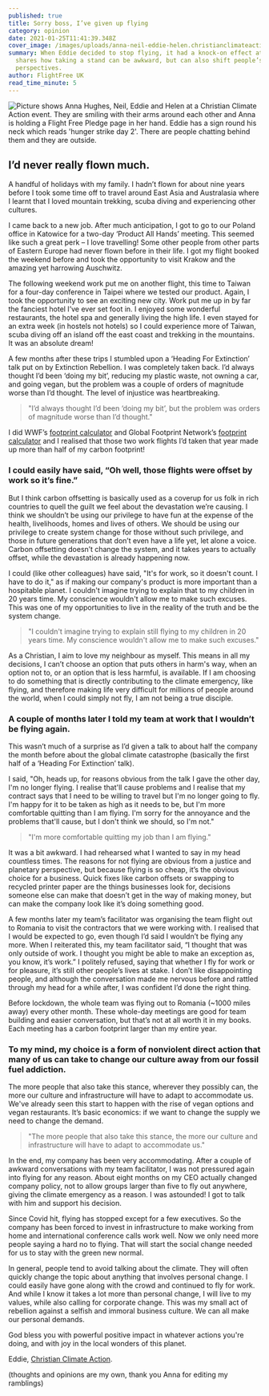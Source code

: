 ```yaml
---
published: true
title: Sorry boss, I’ve given up flying
category: opinion
date: 2021-01-25T11:41:39.348Z
cover_image: /images/uploads/anna-neil-eddie-helen.christianclimateaction.jpg
summary: When Eddie decided to stop flying, it had a knock-on effect at work. He
  shares how taking a stand can be awkward, but can also shift people’s
  perspectives.
author: FlightFree UK
read_time_minute: 5
---
```

![Picture shows Anna Hughes, Neil, Eddie and Helen at a Christian Climate Action event. They are smiling with their arms around each other and Anna is holding a Flight Free Pledge page in her hand. Eddie has a sign round his neck which reads 'hunger strike day 2'. There are people chatting behind them and they are outside. ](/images/uploads/anna-neil-eddie-helen.christianclimateaction.jpg "Anna, Neil, Eddie and Helen at a Christian Climate Action Event")

## I’d never really flown much. 

A handful of holidays with my family. I hadn’t flown for about nine years before I took some time off to travel around East Asia and Australasia where I learnt that I loved mountain trekking, scuba diving and experiencing other cultures.

I came back to a new job. After much anticipation, I got to go to our Poland office in Katowice for a two-day ‘Product All Hands’ meeting. This seemed like such a great perk – I love travelling! Some other people from other parts of Eastern Europe had never flown before in their life. I got my flight booked the weekend before and took the opportunity to visit Krakow and the amazing yet harrowing Auschwitz.

The following weekend work put me on another flight, this time to Taiwan for a four-day conference in Taipei where we tested our product. Again, I took the opportunity to see an exciting new city. Work put me up in by far the fanciest hotel I’ve ever set foot in. I enjoyed some wonderful restaurants, the hotel spa and generally living the high life. I even stayed for an extra week (in hostels not hotels) so I could experience more of Taiwan, scuba diving off an island off the east coast and trekking in the mountains. It was an absolute dream!

A few months after these trips I stumbled upon a ‘Heading For Extinction’ talk put on by Extinction Rebellion. I was completely taken back. I’d always thought I’d been ‘doing my bit’, reducing my plastic waste, not owning a car, and going vegan, but the problem was a couple of orders of magnitude worse than I’d thought. The level of injustice was heartbreaking.

> "I’d always thought I’d been ‘doing my bit’, but the problem was orders of magnitude worse than I’d thought."

I did WWF’s [footprint calculator](https://footprint.wwf.org.uk/#/) and Global Footprint Network’s [footprint calculator](https://www.footprintcalculator.org/) and I realised that those two work flights I’d taken that year made up more than half of my carbon footprint!

### I could easily have said, “Oh well, those flights were offset by work so it’s fine.” 

But I think carbon offsetting is basically used as a coverup for us folk in rich countries to quell the guilt we feel about the devastation we’re causing. I think we shouldn’t be using our privilege to have fun at the expense of the health, livelihoods, homes and lives of others. We should be using our privilege to create system change for those without such privilege, and those in future generations that don’t even have a life yet, let alone a voice. Carbon offsetting doesn’t change the system, and it takes years to actually offset, while the devastation is already happening now.

I could (like other colleagues) have said, "It's for work, so it doesn't count. I have to do it," as if making our company's product is more important than a hospitable planet. I couldn't imagine trying to explain that to my children in 20 years time. My conscience wouldn't allow me to make such excuses. This was one of my opportunities to live in the reality of the truth and be the system change. 

> "I couldn't imagine trying to explain still flying to my children in 20 years time. My conscience wouldn't allow me to make such excuses."

As a Christian, I aim to love my neighbour as myself. This means in all my decisions, I can’t choose an option that puts others in harm's way, when an option not to, or an option that is less harmful, is available. If I am choosing to do something that is directly contributing to the climate emergency, like flying, and therefore making life very difficult for millions of people around the world, when I could simply not fly, I am not being a true disciple.

### A couple of months later I told my team at work that I wouldn’t be flying again. 

This wasn’t much of a surprise as I’d given a talk to about half the company the month before about the global climate catastrophe (basically the first half of a ‘Heading For Extinction’ talk). 

I said, "Oh, heads up, for reasons obvious from the talk I gave the other day, I'm no longer flying. I realise that'll cause problems and I realise that my contract says that I need to be willing to travel but I'm no longer going to fly. I'm happy for it to be taken as high as it needs to be, but I'm more comfortable quitting than I am flying. I'm sorry for the annoyance and the problems that'll cause, but I don't think we should, so I'm not."

> "I'm more comfortable quitting my job than I am flying."

It was a bit awkward. I had rehearsed what I wanted to say in my head countless times. The reasons for not flying are obvious from a justice and planetary perspective, but because flying is so cheap, it’s the obvious choice for a business. Quick fixes like carbon offsets or swapping to recycled printer paper are the things businesses look for, decisions someone else can make that doesn’t get in the way of making money, but can make the company look like it’s doing something good.

A few months later my team’s facilitator was organising the team flight out to Romania to visit the contractors that we were working with. I realised that I would be expected to go, even though I’d said I wouldn’t be flying any more. When I reiterated this, my team facilitator said, “I thought that was only outside of work. I thought you might be able to make an exception as, you know, it’s work.” I politely refused, saying that whether I fly for work or for pleasure, it’s still other people’s lives at stake. I don’t like disappointing people, and although the conversation made me nervous before and rattled through my head for a while after, I was confident I’d done the right thing.

Before lockdown, the whole team was flying out to Romania (~1000 miles away) every other month. These whole-day meetings are good for team building and easier conversation, but that’s not at all worth it in my books. Each meeting has a carbon footprint larger than my entire year.

### To my mind, my choice is a form of nonviolent direct action that many of us can take to change our culture away from our fossil fuel addiction. 

The more people that also take this stance, wherever they possibly can, the more our culture and infrastructure will have to adapt to accommodate us. We've already seen this start to happen with the rise of vegan options and vegan restaurants. It’s basic economics: if we want to change the supply we need to change the demand.

> "The more people that also take this stance, the more our culture and infrastructure will have to adapt to accommodate us."

In the end, my company has been very accommodating. After a couple of awkward conversations with my team facilitator, I was not pressured again into flying for any reason. About eight months on my CEO actually changed company policy, not to allow groups larger than five to fly out anywhere, giving the climate emergency as a reason. I was astounded! I got to talk with him and support his decision. 

Since Covid hit, flying has stopped except for a few executives. So the company has been forced to invest in infrastructure to make working from home and international conference calls work well. Now we only need more people saying a hard no to flying. That will start the social change needed for us to stay with the green new normal.

In general, people tend to avoid talking about the climate. They will often quickly change the topic about anything that involves personal change. I could easily have gone along with the crowd and continued to fly for work. And while I know it takes a lot more than personal change, I will live to my values, while also calling for corporate change. This was my small act of rebellion against a selfish and immoral business culture. We can all make our personal demands.

God bless you with powerful positive impact in whatever actions you're doing, and with joy in the local wonders of this planet. 

Eddie, [Christian Climate Action](https://christianclimateaction.org/).

(thoughts and opinions are my own, thank you Anna for editing my ramblings)